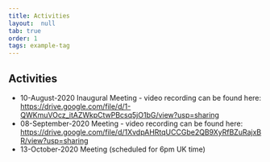 ```yaml
---
title: Activities
layout:  null
tab: true
order: 1
tags: example-tag
---
```


## Activities

* 10-August-2020 Inaugural Meeting - video recording can be found here: https://drive.google.com/file/d/1-QWKmuVOcz_itAZWkpCtwPBcsq5jO1bG/view?usp=sharing
* 08-September-2020 Meeting - video recording can be found here: https://drive.google.com/file/d/1XvdpAHRtqUCCGbe2QB9XyRfBZuRajxBR/view?usp=sharing
* 13-October-2020 Meeting (scheduled for 6pm UK time)
